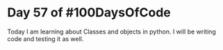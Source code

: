 # Day 57 of #100DaysOfCode
Today I am learning about Classes and objects in python. I will be writing code and testing it as well.
